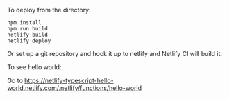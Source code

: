 To deploy from the directory:

```
npm install
npm run build
netlify build
netlify deploy
```

Or set up a git repository and hook it up to netlify and
Netlify CI will build it.

To see hello world:

Go to https://netlify-typescript-hello-world.netlify.com/.netlify/functions/hello-world
